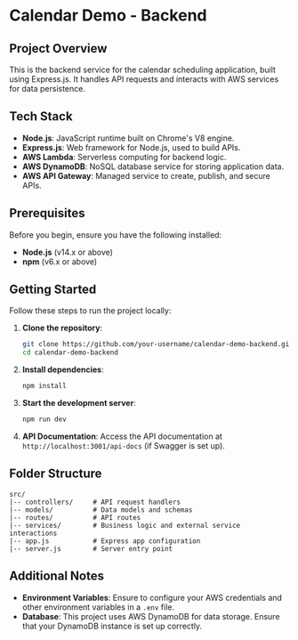 # Calendar Demo - Backend

## Project Overview

This is the backend service for the calendar scheduling application, built using Express.js. It handles API requests and interacts with AWS services for data persistence.

## Tech Stack

- **Node.js**: JavaScript runtime built on Chrome's V8 engine.
- **Express.js**: Web framework for Node.js, used to build APIs.
- **AWS Lambda**: Serverless computing for backend logic.
- **AWS DynamoDB**: NoSQL database service for storing application data.
- **AWS API Gateway**: Managed service to create, publish, and secure APIs.

## Prerequisites

Before you begin, ensure you have the following installed:

- **Node.js** (v14.x or above)
- **npm** (v6.x or above)

## Getting Started

Follow these steps to run the project locally:

1. **Clone the repository**:
   ```bash
   git clone https://github.com/your-username/calendar-demo-backend.git
   cd calendar-demo-backend
   ```

2. **Install dependencies**:
   ```bash
   npm install
   ```

3. **Start the development server**:
   ```bash
   npm run dev
   ```

4. **API Documentation**:
   Access the API documentation at `http://localhost:3001/api-docs` (if Swagger is set up).

## Folder Structure

```plaintext
src/
|-- controllers/     # API request handlers
|-- models/          # Data models and schemas
|-- routes/          # API routes
|-- services/        # Business logic and external service interactions
|-- app.js           # Express app configuration
|-- server.js        # Server entry point
```

## Additional Notes

- **Environment Variables**: Ensure to configure your AWS credentials and other environment variables in a `.env` file.
- **Database**: This project uses AWS DynamoDB for data storage. Ensure that your DynamoDB instance is set up correctly.
